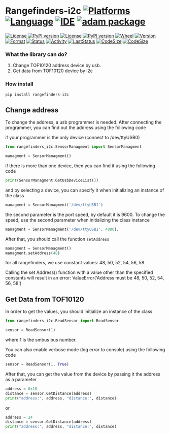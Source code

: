 # Rangefinders-i2c [![Platforms](https://img.shields.io/badge/Raspberry%20Pi-A22846?style=for-the-badge&logo=Raspberry%20Pi&logoColor=white)](https://img.shields.io/badge/Raspberry%20Pi-A22846?style=for-the-badge&logo=Raspberry%20Pi&logoColor=white) [![Language](https://img.shields.io/badge/Python-3776AB?style=for-the-badge&logo=python&logoColor=white)](https://img.shields.io/badge/Python-3776AB?style=for-the-badge&logo=python&logoColor=white) [![IDE](https://img.shields.io/badge/PyCharm-000000.svg?&style=for-the-badge&logo=PyCharm&logoColor=white)](https://img.shields.io/badge/PyCharm-000000.svg?&style=for-the-badge&logo=PyCharm&logoColor=white) [![adam package](https://img.shields.io/badge/adam_package-red?style=for-the-badge&logo=python&logoColor=white)](https://github.com/Adam-Software)

[![License](https://img.shields.io/github/license/Adam-Software/Rangefinders-i2c)](https://img.shields.io/github/license/Adam-Software/Rangefinders-i2c)
[![PyPI version](https://badge.fury.io/py/rangefinders-i2c.svg)](https://badge.fury.io/py/rangefinders-i2c)
[![License](https://img.shields.io/github/license/Adam-Software/Rangefinders-i2c)](https://img.shields.io/github/license/Adam-Software/Rangefinders-i2c)
[![PyPI version](https://badge.fury.io/py/rangefinders-i2c.svg)](https://badge.fury.io/py/rangefinders-i2c) 
[![Wheel](https://img.shields.io/pypi/wheel/rangefinders-i2c)](https://img.shields.io/pypi/wheel/rangefinders-i2c)
[![Version](https://img.shields.io/pypi/pyversions/rangefinders-i2c)](https://img.shields.io/pypi/pyversions/rangefinders-i2c)
[![Format](https://img.shields.io/pypi/format/rangefinders-i2c)](https://img.shields.io/pypi/format/rangefinders-i2c)
[![Status](https://img.shields.io/pypi/status/rangefinders-i2c)](https://img.shields.io/pypi/status/rangefinders-i2c)
[![Activity](https://img.shields.io/github/commit-activity/m/Adam-Software/Rangefinders-i2c)](https://img.shields.io/github/commit-activity/m/Adam-Software/Rangefinders-i2c)
[![LastStatus](https://img.shields.io/github/last-commit/Adam-Software/Rangefinders-i2c)](https://img.shields.io/github/last-commit/Adam-Software/Rangefinders-i2c)
[![CodeSize](https://img.shields.io/github/languages/code-size/Adam-Software/Rangefinders-i2c)](https://img.shields.io/github/languages/code-size/Adam-Software/Rangefinders-i2c)
[![CodeSize](https://img.shields.io/librariesio/github/Adam-Software/Rangefinders-i2c)](https://img.shields.io/librariesio/github/Adam-Software/Rangefinders-i2c)

### What the library can do?
1. Change TOF10120 address device by usb. 
2. Get data from TOF10120 device by i2c

### How install
```commandline
pip install rangefinders-i2c
```

## Change address

To change the address, a usb programmer is needed.
After connecting the programmer, you can find out the address using the following code


if your programmer is the only device (connect to /dev/ttyUSB0)
```python
from rangefinders_i2c.SensorManagment import SensorManagment

managment = SensorManagment()
```
if there is more than one device, then you can find it using the following code
```python
print(SensorManagment.GetUsbDeviceList())
```
and by selecting a device, you can specify it when initializing an instance of the class
```python
managment = SensorManagment('/dev/ttyUSB1')
```
the second parameter is the port speed, by default it is 9600. To change the speed, use the second parameter when initializing the class instance
```python
managment = SensorManagment('/dev/ttyUSB1', 4800).
```
After that, you should call the function `setAddress`
```python
managment = SensorManagment()
managment.setAddress(48)
```
for all rangefinders, we use constant values: 48, 50, 52, 54, 56, 58.

Calling the set Address() function with a value other than the specified constants will result in an error: ValueError('Address must be 48, 50, 52, 54, 56, 58')

## Get Data from TOF10120

In order to get the values, you should initialize an instance of the class

```python
from rangefinders_i2c.ReadSensor import ReadSensor

sensor = ReadSensor(1)
```
where 1 is the smbus bus number.

You can also enable verbose mode (log error to console) using the following code
```python
sensor = ReadSensor(1, True)
```

After that, you can get the value from the device by passing it the address as a parameter

```python
address = 0x18
distance = sensor.GetDistance(address)
print("address:", address, "distance:", distance)
```

or

```python
address = 24
distance = sensor.GetDistance(address)
print("address:", address, "distance:", distance)
```





